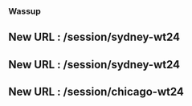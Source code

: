 ### Wassup
## New URL : /session/sydney-wt24
## New URL : /session/sydney-wt24
## New URL : /session/chicago-wt24